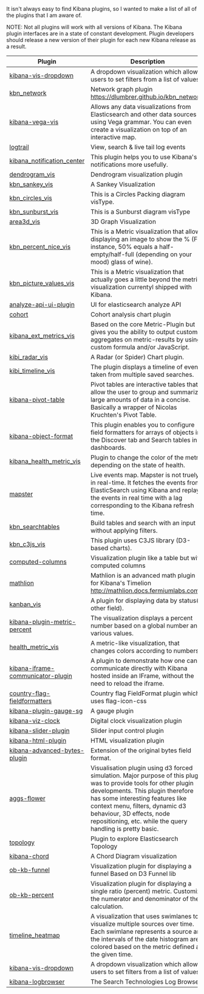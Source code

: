 It isn't always easy to find Kibana plugins, so I wanted to make a list of all of the plugins that I am aware of.

NOTE: Not all plugins will work with all versions of Kibana. The Kibana plugin interfaces are in a state of constant development. Plugin developers should release a new version of their plugin for each new Kibana release as a result.

| Plugin | Description |
| --- | --- |
| [kibana-vis-dropdown](https://github.com/robcowart/kibana-vis-dropdown) | A dropdown visualization which allows users to set filters from a list of values. |
| [kbn_network](https://github.com/dlumbrer/kbn_network) | Network graph plugin https://dlumbrer.github.io/kbn_network/ |
| [kibana-vega-vis](https://github.com/nyurik/kibana-vega-vis) | Allows any data visualizations from Elasticsearch and other data sources using Vega grammar. You can even create a visualization on top of an interactive map. |
| [logtrail](https://github.com/sivasamyk/logtrail) | View, search & live tail log events |
| [kibana_notification_center](https://github.com/sw-jung/kibana_notification_center) | This plugin helps you to use Kibana's notifications more usefully. |
| [dendrogram_vis](https://github.com/JuanCarniglia/dendrogram_vis) | Dendrogram visualization plugin |
| [kbn_sankey_vis](https://github.com/JuanCarniglia/kbn_sankey_vis) | A Sankey Visualization |
| [kbn_circles_vis](https://github.com/JuanCarniglia/kbn_circles_vis) | This is a Circles Packing diagram visType. |
| [kbn_sunburst_vis](https://github.com/JuanCarniglia/kbn_sunburst_vis) | This is a Sunburst diagram visType |
| [area3d_vis](https://github.com/JuanCarniglia/area3d_vis) | 3D Graph Visualization |
| [kbn_percent_nice_vis](https://github.com/JuanCarniglia/kbn_percent_nice_vis) | This is a Metric visualization that allows displaying an image to show the % (For instance, 50% equals a half-empty/half-full (depending on your mood) glass of wine). |
| [kbn_picture_values_vis](https://github.com/JuanCarniglia/kbn_picture_values_vis) | This is a Metric visualization that actually goes a little beyond the metric visualization currentyl shipped with Kibana. |
| [analyze-api-ui-plugin](https://github.com/johtani/analyze-api-ui-plugin) | UI for elasticsearch analyze API |
| [cohort](https://github.com/elo7/cohort) | Cohort analysis chart plugin |
| [kibana_ext_metrics_vis](https://github.com/ommsolutions/kibana_ext_metrics_vis) | Based on the core Metric-Plugin but gives you the ability to output custom aggregates on metric-results by using custom formula and/or JavaScript. |
| [kibi_radar_vis](https://github.com/sirensolutions/kibi_radar_vis) | A Radar (or Spider) Chart plugin. |
| [kibi_timeline_vis](https://github.com/sirensolutions/kibi_timeline_vis) | The plugin displays a timeline of events taken from multiple saved searches. |
| [kibana-pivot-table](https://github.com/datavoyagerhk/kibana-pivot-table) | Pivot tables are interactive tables that allow the user to group and summarize large amounts of data in a concise. Basically a wrapper of Nicolas Kruchten's Pivot Table. |
| [kibana-object-format](https://github.com/istresearch/kibana-object-format) | This plugin enables you to configure field formatters for arrays of objects in the Discover tab and Search tables in dashboards. |
| [kibana_health_metric_vis](https://github.com/clamarque/kibana_health_metric_vis) | Plugin to change the color of the metric depending on the state of health. |
| [mapster](https://github.com/elastickent/mapster/network) | Live events map. Mapster is not truely in real-time. It fetches the events from ElasticSearch using Kibana and replays the events in real time with a lag corresponding to the Kibana refresh time. |
| [kbn_searchtables](https://github.com/dlumbrer/kbn_searchtables) | Build tables and search with an input without applying filters. |
| [kbn_c3js_vis](https://github.com/mstoyano/kbn_c3js_vis) | This plugin uses C3JS library (D3-based charts). |
| [computed-columns](https://github.com/seadiaz/computed-columns) | Visualization plugin like a table but with computed columns |
| [mathlion](https://github.com/fermiumlabs/mathlion) | Mathlion is an advanced math plugin for Kibana's Timelion http://mathlion.docs.fermiumlabs.com |
| [kanban_vis](https://github.com/Echolee-L/kanban_vis) | A plugin for displaying data by status(or other field). |
| [kibana-plugin-metric-percent](https://github.com/amannocci/kibana-plugin-metric-percent) | The visualization displays a percent number based on a global number and various values. |
| [health_metric_vis](https://github.com/DeanF/health_metric_vis) | A metric-like visualization, that changes colors according to numbers. |
| [kibana-iframe-communicator-plugin](https://github.com/bondib/kibana-iframe-communicator-plugin) | A plugin to demonstrate how one can communicate directly with Kibana hosted inside an IFrame, without the need to reload the iframe. |
| [country-flag-fieldformatters](https://github.com/nabilbendafi/country-flag-fieldformatters) | Country flag FieldFormat plugin which uses flag-icon-css |
| [kibana-plugin-gauge-sg](https://github.com/sbeyn/kibana-plugin-gauge-sg) |A gauge plugin |
| [kibana-viz-clock](https://github.com/MichalHecko/kibana-viz-clock) | Digital clock visualization plugin |
| [kibana-slider-plugin](https://github.com/raystorm-place/kibana-slider-plugin) | Slider input control plugin |
| [kibana-html-plugin](https://github.com/raystorm-place/kibana-html-plugin) | HTML visualization plugin |
| [kibana-advanced-bytes-plugin](https://github.com/MaxxtonGroup/kibana-advanced-bytes-plugin) | Extension of the original bytes field format. |
| [aggs-flower](https://github.com/commsart/aggs-flower) | Visualisation plugin using d3 forced simulation. Major purpose of this plugin was to provide tools for other plugin developments. This plugin therefore has some interesting features like context menu, filters, dynamic d3 behaviour, 3D effects, node repositioning, etc. while the query handling is pretty basic. |
| [topology](https://github.com/bahaaldine/topology) | Plugin to explore Elasticsearch Topology |
| [kibana-chord](https://github.com/datavis-tech/kibana-chord) | A Chord Diagram visualization |
| [ob-kb-funnel](https://github.com/outbrain/ob-kb-funnel) | Visualization plugin for displaying a funnel Based on D3 Funnel lib |
| [ob-kb-percent](https://github.com/outbrain/ob-kb-percent) | Visualization plugin for displaying a single ratio (percent) metric. Customize the numerator and denominator of the calculation. |
| [timeline_heatmap](https://github.com/JacobBrandt/timeline_heatmap) | A visualization that uses swimlanes to visualize multiple sources over time. Each swimlane represents a source and the intervals of the date histogram are colored based on the metric defined at the given time. |
| [kibana-vis-dropdown](https://github.com/robcowart/kibana-vis-dropdown) | A dropdown visualization which allows users to set filters from a list of values. |
| [kibana-logbrowser](https://github.com/searchtechnologies/kibana-logbrowser) | The Search Technologies Log Browser |

